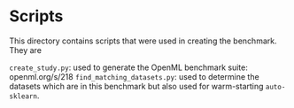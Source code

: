 # Scripts
This directory contains scripts that were used in creating the benchmark.
They are

`create_study.py`: used to generate the OpenML benchmark suite: openml.org/s/218
`find_matching_datasets.py`: used to determine the datasets which are in this benchmark but also used for warm-starting `auto-sklearn`.
